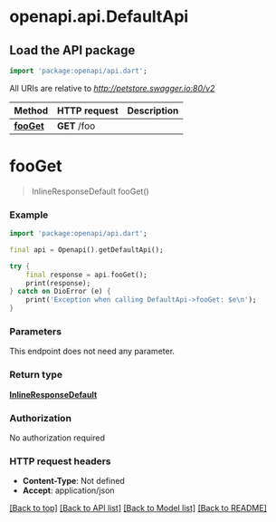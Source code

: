 # openapi.api.DefaultApi

## Load the API package
```dart
import 'package:openapi/api.dart';
```

All URIs are relative to *http://petstore.swagger.io:80/v2*

Method | HTTP request | Description
------------- | ------------- | -------------
[**fooGet**](DefaultApi.md#fooget) | **GET** /foo | 


# **fooGet**
> InlineResponseDefault fooGet()



### Example
```dart
import 'package:openapi/api.dart';

final api = Openapi().getDefaultApi();

try {
    final response = api.fooGet();
    print(response);
} catch on DioError (e) {
    print('Exception when calling DefaultApi->fooGet: $e\n');
}
```

### Parameters
This endpoint does not need any parameter.

### Return type

[**InlineResponseDefault**](InlineResponseDefault.md)

### Authorization

No authorization required

### HTTP request headers

 - **Content-Type**: Not defined
 - **Accept**: application/json

[[Back to top]](#) [[Back to API list]](../README.md#documentation-for-api-endpoints) [[Back to Model list]](../README.md#documentation-for-models) [[Back to README]](../README.md)

